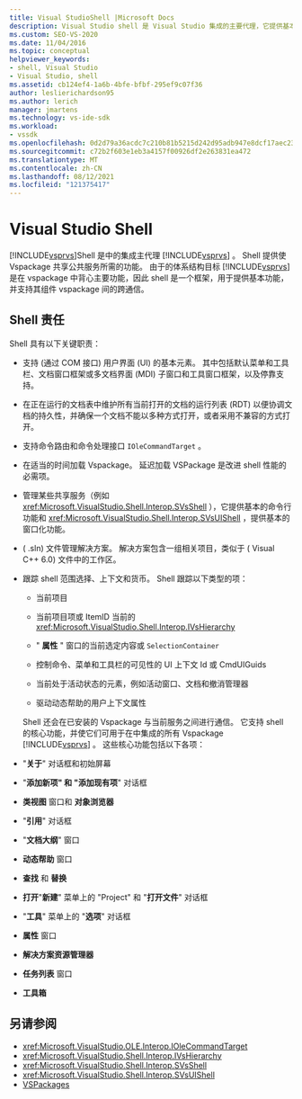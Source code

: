 ```yaml
---
title: Visual StudioShell |Microsoft Docs
description: Visual Studio shell 是 Visual Studio 集成的主要代理，它提供基本功能，并支持 vspackage 之间的跨通信。
ms.custom: SEO-VS-2020
ms.date: 11/04/2016
ms.topic: conceptual
helpviewer_keywords:
- shell, Visual Studio
- Visual Studio, shell
ms.assetid: cb124ef4-1a6b-4bfe-bfbf-295ef9c07f36
author: leslierichardson95
ms.author: lerich
manager: jmartens
ms.technology: vs-ide-sdk
ms.workload:
- vssdk
ms.openlocfilehash: 0d2d79a36acdc7c210b81b5215d242d95adb947e8dcf17aec23a62bf4e05708a
ms.sourcegitcommit: c72b2f603e1eb3a4157f00926df2e263831ea472
ms.translationtype: MT
ms.contentlocale: zh-CN
ms.lasthandoff: 08/12/2021
ms.locfileid: "121375417"
---
```

# <a name="visual-studio-shell"></a>Visual Studio Shell
[!INCLUDE[vsprvs](../../code-quality/includes/vsprvs_md.md)]Shell 是中的集成主代理 [!INCLUDE[vsprvs](../../code-quality/includes/vsprvs_md.md)] 。 Shell 提供使 Vspackage 共享公共服务所需的功能。 由于的体系结构目标 [!INCLUDE[vsprvs](../../code-quality/includes/vsprvs_md.md)] 是在 vspackage 中背心主要功能，因此 shell 是一个框架，用于提供基本功能，并支持其组件 vspackage 间的跨通信。

## <a name="shell-responsibilities"></a>Shell 责任
 Shell 具有以下关键职责：

- 支持 (通过 COM 接口) 用户界面 (UI) 的基本元素。 其中包括默认菜单和工具栏、文档窗口框架或多文档界面 (MDI) 子窗口和工具窗口框架，以及停靠支持。

- 在正在运行的文档表中维护所有当前打开的文档的运行列表 (RDT) 以便协调文档的持久性，并确保一个文档不能以多种方式打开，或者采用不兼容的方式打开。

- 支持命令路由和命令处理接口 `IOleCommandTarget` 。

- 在适当的时间加载 Vspackage。 延迟加载 VSPackage 是改进 shell 性能的必需项。

- 管理某些共享服务（例如 <xref:Microsoft.VisualStudio.Shell.Interop.SVsShell> ），它提供基本的命令行功能和 <xref:Microsoft.VisualStudio.Shell.Interop.SVsUIShell> ，提供基本的窗口化功能。

-  ( .sln) 文件管理解决方案。 解决方案包含一组相关项目，类似于 ( Visual C++ 6.0) 文件中的工作区。

- 跟踪 shell 范围选择、上下文和货币。 Shell 跟踪以下类型的项：

  - 当前项目

  - 当前项目项或 ItemID 当前的 <xref:Microsoft.VisualStudio.Shell.Interop.IVsHierarchy>

  - " **属性** " 窗口的当前选定内容或 `SelectionContainer`

  - 控制命令、菜单和工具栏的可见性的 UI 上下文 Id 或 CmdUIGuids

  - 当前处于活动状态的元素，例如活动窗口、文档和撤消管理器

  - 驱动动态帮助的用户上下文属性

  Shell 还会在已安装的 Vspackage 与当前服务之间进行通信。 它支持 shell 的核心功能，并使它们可用于在中集成的所有 Vspackage [!INCLUDE[vsprvs](../../code-quality/includes/vsprvs_md.md)] 。 这些核心功能包括以下各项：

- "**关于**" 对话框和初始屏幕

- "**添加新项" 和 "添加现有项**" 对话框

- **类视图** 窗口和 **对象浏览器**

- "**引用**" 对话框

- "**文档大纲**" 窗口

- **动态帮助** 窗口

- **查找** 和 **替换**

- **打开**"**新建**" 菜单上的 "Project" 和 "**打开文件**" 对话框

- "**工具**" 菜单上的 "**选项**" 对话框

- **属性** 窗口

- **解决方案资源管理器**

- **任务列表** 窗口

- **工具箱**

## <a name="see-also"></a>另请参阅
- <xref:Microsoft.VisualStudio.OLE.Interop.IOleCommandTarget>
- <xref:Microsoft.VisualStudio.Shell.Interop.IVsHierarchy>
- <xref:Microsoft.VisualStudio.Shell.Interop.SVsShell>
- <xref:Microsoft.VisualStudio.Shell.Interop.SVsUIShell>
- [VSPackages](../../extensibility/internals/vspackages.md)
